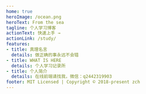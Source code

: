 ```yaml
---
home: true
heroImage: /ocean.png
heroText: From the sea
tagline: 个人学习博客
actionText: 快速上手 →
actionLink: /study/
features:
- title: 真理名言
  details: 做正确的事永远不会错
- title: WHAT IS HERE
  details: 个人学习记录所
- title: 个人简介
  details: 在线前端请找我，微信：q2442319903
footer: MIT Licensed | Copyright © 2018-present zch
---
```

<footerpage />